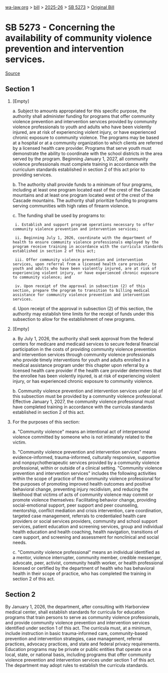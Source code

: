 [wa-law.org](/) > [bill](/bill/) > [2025-26](/bill/2025-26/) > [SB 5273](/bill/2025-26/sb/5273/) > [Original Bill](/bill/2025-26/sb/5273/1/)

# SB 5273 - Concerning the availability of community violence prevention and intervention services.

[Source](http://lawfilesext.leg.wa.gov/biennium/2025-26/Pdf/Bills/Senate%20Bills/5273.pdf)

## Section 1
1. [Empty]

    a. Subject to amounts appropriated for this specific purpose, the authority shall administer funding for programs that offer community violence prevention and intervention services provided by community violence professionals to youth and adults who have been violently injured, are at risk of experiencing violent injury, or have experienced chronic exposure to community violence. The programs may be based at a hospital or at a community organization to which clients are referred by a licensed health care provider. Programs that serve youth must demonstrate the ability to coordinate with the school districts in the area served by the program. Beginning January 1, 2027, all community violence professionals must complete training in accordance with the curriculum standards established in section 2 of this act prior to providing services.

    b. The authority shall provide funds to a minimum of four programs, including at least one program located east of the crest of the Cascade mountains and at least one program located west of the crest of the Cascade mountains. The authority shall prioritize funding to programs serving communities with high rates of firearm violence.

    c. The funding shall be used by programs to:

        i. Establish and support program operations necessary to offer community violence prevention and intervention services;

        ii. Beginning July 1, 2026, coordinate with the department of health to ensure community violence professionals employed by the program receive training in accordance with the curricula standards established in section 2 of this act;

        iii. Offer community violence prevention and intervention services, upon referral from a licensed health care provider, to youth and adults who have been violently injured, are at risk of experiencing violent injury, or have experienced chronic exposure to community violence; and

        iv. Upon receipt of the approval in subsection (2) of this section, prepare the program to transition to billing medical assistance for community violence prevention and intervention services.

    d. Upon receipt of the approval in subsection (2) of this section, the authority may establish time limits for the receipt of funds under this subsection to allow for the establishment of new programs.

2. [Empty]

    a. By July 1, 2026, the authority shall seek approval from the federal centers for medicare and medicaid services to secure federal financial participation in the costs of providing community violence prevention and intervention services through community violence professionals who provide timely interventions for youth and adults enrolled in a medical assistance program under this chapter upon referral by a licensed health care provider if the health care provider determines that the enrollee has been violently injured, is at risk of experiencing violent injury, or has experienced chronic exposure to community violence.

    b. Community violence prevention and intervention services under (a) of this subsection must be provided by a community violence professional. Effective January 1, 2027, the community violence professional must have completed training in accordance with the curricula standards established in section 2 of this act.

3. For the purposes of this section:

    a. "Community violence" means an intentional act of interpersonal violence committed by someone who is not intimately related to the victim.

    b. "Community violence prevention and intervention services" means evidence-informed, trauma-informed, culturally responsive, supportive and nonpsychotherapeutic services provided by a community violence professional, within or outside of a clinical setting. "Community violence prevention and intervention services" includes the following activities within the scope of practice of the community violence professional for the purposes of promoting improved health outcomes and positive behavioral change, preventing injury recidivism, and reducing the likelihood that victims of acts of community violence may commit or promote violence themselves: Facilitating behavior change, providing social-emotional support, peer support and peer counseling, mentorship, conflict mediation and crisis intervention, care coordination, targeted case management, referrals to credentialed health care providers or social services providers, community and school support services, patient education and screening services, group and individual health education and health coaching, health navigation, transitions of care support, and screening and assessment for nonclinical and social needs.

    c. "Community violence professional" means an individual identified as a mentor, violence interrupter, community member, credible messenger, advocate, peer, activist, community health worker, or health professional licensed or certified by the department of health who has behavioral health in their scope of practice, who has completed the training in section 2 of this act.

## Section 2
By January 1, 2026, the department, after consulting with Harborview medical center, shall establish standards for curricula for education programs that train persons to serve as community violence professionals, and provide community violence prevention and intervention services identified under section 1 of this act. The curricula must, at a minimum, include instruction in basic trauma-informed care, community-based prevention and intervention strategies, case management, referral practices, advocacy practices, and state and federal privacy requirements. Education programs may be private or public entities that operate on a local, state, or national basis, including programs that offer community violence prevention and intervention services under section 1 of this act. The department may adopt rules to establish the curricula standards.
